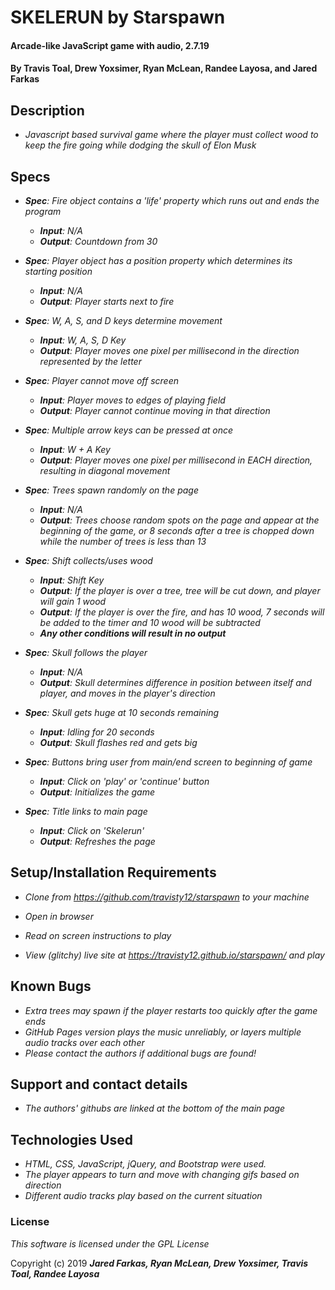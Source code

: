 # SKELERUN by Starspawn

#### Arcade-like JavaScript game with audio, 2.7.19

#### By Travis Toal, Drew Yoxsimer, Ryan McLean, Randee Layosa, and Jared Farkas

## Description

* _Javascript based survival game where the player must collect wood to keep the fire going while dodging the skull of Elon Musk_

## Specs

* _**Spec**: Fire object contains a 'life' property which runs out and ends the program_
  * _**Input**: N/A_
  * _**Output**: Countdown from 30_


* _**Spec**: Player object has a position property which determines its starting position_
  * _**Input**: N/A_
  * _**Output**: Player starts next to fire_


* _**Spec**: W, A, S, and D keys determine movement_
  * _**Input**: W, A, S, D Key_
  * _**Output**: Player moves one pixel per millisecond in the direction represented by the letter_


* _**Spec**: Player cannot move off screen_
  * _**Input**: Player moves to edges of playing field_
  * _**Output**: Player cannot continue moving in that direction_


* _**Spec**: Multiple arrow keys can be pressed at once_
  * _**Input**: W + A Key_
  * _**Output**: Player moves one pixel per millisecond in EACH direction, resulting in diagonal movement_


* _**Spec**: Trees spawn randomly on the page_
  * _**Input**: N/A_
  * _**Output**: Trees choose random spots on the page and appear at the beginning of the game, or 8 seconds after a tree is chopped down while the number of trees is less than 13_


* _**Spec**: Shift collects/uses wood_
  * _**Input**: Shift Key_
  * _**Output**: If the player is over a tree, tree will be cut down, and player will gain 1 wood_
  * _**Output**: If the player is over the fire, and has 10 wood, 7 seconds will be added to the timer and 10 wood will be subtracted_
  * _**Any other conditions will result in no output**_


* _**Spec**: Skull follows the player_
  * _**Input**: N/A_
  * _**Output**: Skull determines difference in position between itself and player, and moves in the player's direction_


* _**Spec**: Skull gets huge at 10 seconds remaining_
  * _**Input**: Idling for 20 seconds_
  * _**Output**: Skull flashes red and gets big_


* _**Spec**: Buttons bring user from main/end screen to beginning of game_
  * _**Input**: Click on 'play' or 'continue' button_
  * _**Output**: Initializes the game_


* _**Spec**: Title links to main page_
  * _**Input**: Click on 'Skelerun'_
  * _**Output**: Refreshes the page_




## Setup/Installation Requirements
* _Clone from https://github.com/travisty12/starspawn to your machine_
* _Open in browser_
* _Read on screen instructions to play_

* _View (glitchy) live site at https://travisty12.github.io/starspawn/ and play_

## Known Bugs
* _Extra trees may spawn if the player restarts too quickly after the game ends_
* _GitHub Pages version plays the music unreliably, or layers multiple audio tracks over each other_
* _Please contact the authors if additional bugs are found!_

## Support and contact details
* _The authors' githubs are linked at the bottom of the main page_



## Technologies Used
* _HTML, CSS, JavaScript, jQuery, and Bootstrap were used._
* _The player appears to turn and move with changing gifs based on direction_
* _Different audio tracks play based on the current situation_


### License

*This software is licensed under the GPL License*

Copyright (c) 2019 **_Jared Farkas, Ryan McLean, Drew Yoxsimer, Travis Toal, Randee Layosa_**
